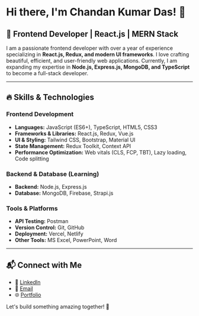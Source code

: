 # Hi there, I'm Chandan Kumar Das! 👋

## 🚀 Frontend Developer | React.js  | MERN Stack 

I am a passionate frontend developer with over a year of experience specializing in **React.js, Redux, and modern UI frameworks**. I love crafting beautiful, efficient, and user-friendly web applications. Currently, I am expanding my expertise in **Node.js, Express.js, MongoDB, and TypeScript** to become a full-stack developer.

---

## 🔥 Skills & Technologies

### **Frontend Development**
- **Languages:** JavaScript (ES6+), TypeScript, HTML5, CSS3
- **Frameworks & Libraries:** React.js, Redux, Vue.js
- **UI & Styling:** Tailwind CSS, Bootstrap, Material UI
- **State Management:** Redux Toolkit, Context API
- **Performance Optimization:** Web vitals (CLS, FCP, TBT), Lazy loading, Code splitting

### **Backend & Database (Learning)**
- **Backend:** Node.js, Express.js
- **Database:** MongoDB, Firebase, Strapi.js

### **Tools & Platforms**
- **API Testing:** Postman
- **Version Control:** Git, GitHub
- **Deployment:** Vercel, Netlify
- **Other Tools:** MS Excel, PowerPoint, Word
---

## 📬 Connect with Me
- 💼 [LinkedIn](https://www.linkedin.com/in/chandan-kumar-das-389262205/)
- 📧 [Email](mailto:chandankumardas265@gmail.com)
- 🌐 [Portfolio](https://portfolio-chandankumardas.vercel.app/)


Let's build something amazing together! 🚀
